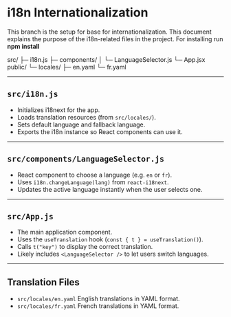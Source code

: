 # i18n Internationalization

This branch is the setup for base for internationalization.
This document explains the purpose of the i18n-related files in the project.
For installing run **npm install**

src/
 ├─ i18n.js
 ├─ components/
 │   └─ LanguageSelector.js
 └─ App.jsx
public/
 └─ locales/
     ├─ en.yaml
     └─ fr.yaml


---

## `src/i18n.js`
- Initializes i18next for the app.
- Loads translation resources (from `src/locales/`).
- Sets default language and fallback language.
- Exports the i18n instance so React components can use it.

---

## `src/components/LanguageSelector.js`
- React component to choose a language (e.g. `en` or `fr`).
- Uses `i18n.changeLanguage(lang)` from `react-i18next`.
- Updates the active language instantly when the user selects one.

---

## `src/App.js`
- The main application component.
- Uses the `useTranslation` hook (`const { t } = useTranslation()`).
- Calls `t("key")` to display the correct translation.
- Likely includes `<LanguageSelector />` to let users switch languages.

---

## Translation Files 
- `src/locales/en.yaml` English translations in YAML format.
- `src/locales/fr.yaml` French translations in YAML format.



